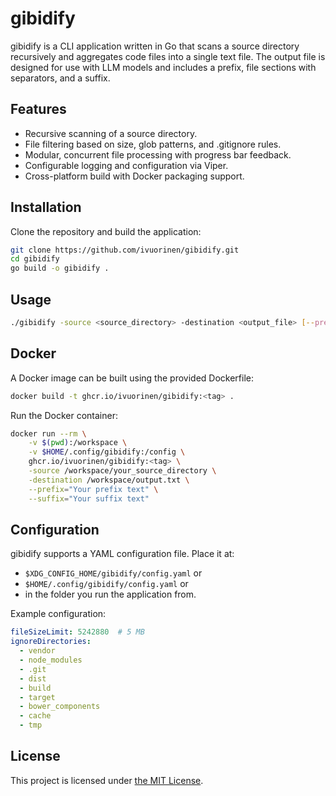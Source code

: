 # gibidify

gibidify is a CLI application written in Go that scans a source directory
recursively and aggregates code files into a single text file. The output
file is designed for use with LLM models and includes a prefix,
file sections with separators, and a suffix.

## Features

- Recursive scanning of a source directory.
- File filtering based on size, glob patterns, and .gitignore rules.
- Modular, concurrent file processing with progress bar feedback.
- Configurable logging and configuration via Viper.
- Cross-platform build with Docker packaging support.

## Installation

Clone the repository and build the application:

```bash
git clone https://github.com/ivuorinen/gibidify.git
cd gibidify
go build -o gibidify .
```

## Usage

```bash
./gibidify -source <source_directory> -destination <output_file> [--prefix="..."] [--suffix="..."]
```

## Docker

A Docker image can be built using the provided Dockerfile:

```bash
docker build -t ghcr.io/ivuorinen/gibidify:<tag> .
```

Run the Docker container:

```bash
docker run --rm \
	-v $(pwd):/workspace \
	-v $HOME/.config/gibidify:/config \
	ghcr.io/ivuorinen/gibidify:<tag> \
	-source /workspace/your_source_directory \
	-destination /workspace/output.txt \
	--prefix="Your prefix text" \
	--suffix="Your suffix text"
```

## Configuration

gibidify supports a YAML configuration file. Place it at:

- `$XDG_CONFIG_HOME/gibidify/config.yaml` or
- `$HOME/.config/gibidify/config.yaml` or
- in the folder you run the application from.

Example configuration:

```yaml
fileSizeLimit: 5242880  # 5 MB
ignoreDirectories:
  - vendor
  - node_modules
  - .git
  - dist
  - build
  - target
  - bower_components
  - cache
  - tmp
```

## License

This project is licensed under [the MIT License](LICENSE).
